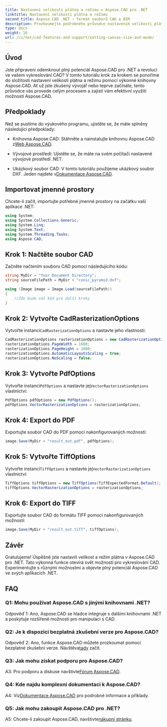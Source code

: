 ```yaml
---
title: Nastavení velikosti plátna a režimu v Aspose.CAD pro .NET
linktitle: Nastavení velikosti plátna a režimu
second_title: Aspose.CAD .NET – formát souborů CAD a BIM
description: Prozkoumejte podrobného průvodce nastavením velikosti plátna a režimu v Aspose.CAD pro .NET. Pomocí tohoto komplexního návodu snadno optimalizujte své vykreslování CAD.
type: docs
weight: 16
url: /cs/net/cad-features-and-support/setting-canvas-size-and-mode/
---
```

## Úvod

Jste připraveni odemknout plný potenciál Aspose.CAD pro .NET a revoluci ve vašem vykreslování CAD? V tomto tutoriálu krok za krokem se ponoříme do složitosti nastavení velikosti plátna a režimu pomocí výkonné knihovny Aspose.CAD. Ať už jste zkušený vývojář nebo teprve začínáte, tento průvodce vás provede celým procesem a zajistí vám efektivní využití možností Aspose.CAD.

## Předpoklady

Než se pustíme do výukového programu, ujistěte se, že máte splněny následující předpoklady:

-  Knihovna Aspose.CAD: Stáhněte a nainstalujte knihovnu Aspose.CAD z[Web Aspose.CAD](https://releases.aspose.com/cad/net/).

- Vývojové prostředí: Ujistěte se, že máte na svém počítači nastavené vývojové prostředí .NET.

-  Ukázkový soubor CAD: V tomto tutoriálu použijeme ukázkový soubor DXF. Jeden najdete v[Dokumentace Aspose.CAD](https://reference.aspose.com/cad/net/).

## Importovat jmenné prostory

Chcete-li začít, importujte potřebné jmenné prostory na začátku vaší aplikace .NET:

```csharp
using System;
using System.Collections.Generic;
using System.Linq;
using System.Text;
using System.Threading.Tasks;
using Aspose.CAD;
```

## Krok 1: Načtěte soubor CAD

Začněte načtením souboru CAD pomocí následujícího kódu:

```csharp
string MyDir = "Your Document Directory";
string sourceFilePath = MyDir + "conic_pyramid.dxf";

using (Image image = Image.Load(sourceFilePath))
{
    //Zde bude váš kód pro další kroky
}
```

## Krok 2: Vytvořte CadRasterizationOptions

 Vytvořte instanci`CadRasterizationOptions` a nastavte jeho vlastnosti:

```csharp
CadRasterizationOptions rasterizationOptions = new CadRasterizationOptions();
rasterizationOptions.PageWidth = 1600;
rasterizationOptions.PageHeight = 1600;
rasterizationOptions.AutomaticLayoutsScaling = true;
rasterizationOptions.NoScaling = false;
```

## Krok 3: Vytvořte PdfOptions

 Vytvořte instanci`PdfOptions` a nastavte jej`VectorRasterizationOptions` vlastnictví:

```csharp
PdfOptions pdfOptions = new PdfOptions();
pdfOptions.VectorRasterizationOptions = rasterizationOptions;
```

## Krok 4: Export do PDF

Exportujte soubor CAD do PDF pomocí nakonfigurovaných možností:

```csharp
image.Save(MyDir + "result_out.pdf", pdfOptions);
```

## Krok 5: Vytvořte TiffOptions

 Vytvořte instanci`TiffOptions` a nastavte jej`VectorRasterizationOptions` vlastnictví:

```csharp
TiffOptions tiffOptions = new TiffOptions(TiffExpectedFormat.Default);
tiffOptions.VectorRasterizationOptions = rasterizationOptions;
```

## Krok 6: Export do TIFF

Exportujte soubor CAD do formátu TIFF pomocí nakonfigurovaných možností:

```csharp
image.Save(MyDir + "result_out.tiff", tiffOptions);
```

## Závěr

Gratulujeme! Úspěšně jste nastavili velikost a režim plátna v Aspose.CAD pro .NET. Tato výkonná funkce otevírá svět možností pro vykreslování CAD. Experimentujte s různými možnostmi a objevte plný potenciál Aspose.CAD ve svých aplikacích .NET.

## FAQ

### Q1: Mohu používat Aspose.CAD s jinými knihovnami .NET?

Odpověď 1: Ano, Aspose.CAD se hladce integruje s dalšími knihovnami .NET a poskytuje rozšířené možnosti pro manipulaci s CAD.

### Q2: Je k dispozici bezplatná zkušební verze pro Aspose.CAD?

 Odpověď 2: Ano, funkce Aspose.CAD můžete prozkoumat pomocí bezplatné zkušební verze. Návštěva[tady](https://releases.aspose.com/) začít.

### Q3: Jak mohu získat podporu pro Aspose.CAD?

 A3: Pro podporu a diskuse navštivte[Fórum Aspose.CAD](https://forum.aspose.com/c/cad/19).

### Q4: Kde najdu komplexní dokumentaci k Aspose.CAD?

 A4: Viz[Dokumentace Aspose.CAD](https://reference.aspose.com/cad/net/) pro podrobné informace a příklady.

### Q5: Jak mohu zakoupit Aspose.CAD pro .NET?

 A5: Chcete-li zakoupit Aspose.CAD, navštivte[nákupní stránku](https://purchase.aspose.com/buy).